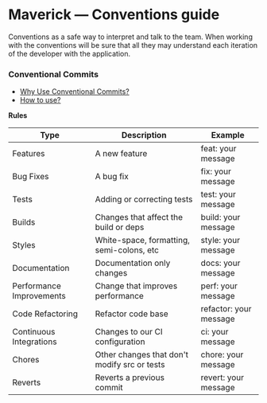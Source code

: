 # Maverick — Conventions guide

Conventions as a safe way to interpret and talk to the team. When working with the conventions
will be sure that all they may understand each iteration of the developer with the application.

### Conventional Commits

- [Why Use Conventional Commits?](https://www.conventionalcommits.org/en/v1.0.0-beta.2/#why-use-conventional-commits)
- [How to use?](https://github.com/conventional-changelog/commitlint/tree/master/@commitlint/config-conventional#type-enum)

**Rules**

| Type                     | Description                                  | Example                 |
| ------------------------ | -------------------------------------------- | ----------------------- |
| Features                 | A new feature                                | feat: your message      |
| Bug Fixes                | A bug fix                                    | fix: your message       |
| Tests                    | Adding or correcting tests                   | test: your message      |
| Builds                   | Changes that affect the build or deps        | build: your message     |
| Styles                   | White-space, formatting, semi-colons, etc    | style: your message     |
| Documentation            | Documentation only changes                   | docs: your message      |
| Performance Improvements | Change that improves performance             | perf: your message      |
| Code Refactoring         | Refactor code base                           | refactor: your message  |
| Continuous Integrations  | Changes to our CI configuration              | ci: your message        |
| Chores                   | Other changes that don't modify src or tests | chore: your message     |
| Reverts                  | Reverts a previous commit                    | revert: your message    |

